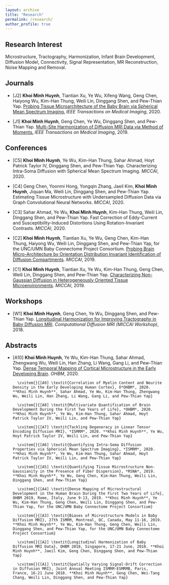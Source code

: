 ```yaml
---
layout: archive
title: "Research"
permalink: /research/
author_profile: true
---
```


<script>
function showhide(id) {
  var e = document.getElementById(id);
  e.style.display = (e.style.display == 'block') ? 'none' : 'block';
}  
</script>

## Research Interest

Microstructure, Tractography, Harmonization, Infant Brain Development, Diffusion Model, Connectivity, Signal Representation, MR Reconstruction, Noise Mapping and Removal.

## Journals

- [J2] **Khoi Minh Huynh**, Tiantian Xu, Ye Wu, Xifeng Wang, Geng Chen, Haiyong Wu, Kim-Han Thung, Weili Lin, Dinggang Shen, and Pew-Thian Yap. <a href="https://www.doi.org/10.1109/TMI.2020.3001175" target="_blank"> Probing Tissue Microarchitecture of the Baby Brain via Spherical Mean Spectrum Imaging.</a> *IEEE Transactions on Medical Imaging*, 2020. 

- [J1] **Khoi Minh Huynh**, Geng Chen, Ye Wu, Dinggang Shen, and Pew-Thian Yap. <a href="https://www.doi.org/10.1109/TMI.2019.2895020" target="_blank"> Multi-Site Harmonization of Diffusion MRI Data via Method of Moments.</a> *IEEE Transactions on Medical Imaging*, 2019. 

## Conferences
- [C5] **Khoi Minh Huynh**, Ye Wu, Kim-Han Thung, Sahar Ahmad, Hoyt Patrick Taylor IV, Dinggang Shen, and Pew-Thian Yap. Characterizing Intra-Soma Diffusion with Spherical Mean Spectrum Imaging. *MICCAI*, 2020.
		
- [C4] Geng Chen, Yoonmi Hong, Yongqin Zhang, Jaeil Kim, **Khoi Minh Huynh**, Jiquan Ma, Weili Lin, Dinggang Shen, and Pew-Thian Yap. Estimating Tissue Microstructure with Undersampled Diffusion Data via Graph Convolutional Neural Networks. *MICCAI*, 2020.
		
- [C3] Sahar Ahmad, Ye Wu, **Khoi Minh Huynh**, Kim-Han Thung, Weili Lin, Dinggang Shen, and Pew-Thian Yap. Fast Correction of Eddy-Current and Susceptibility-Induced Distortions Using Rotation-Invariant Contrasts. *MICCAI*, 2020. 
				
- [C2] **Khoi Minh Huynh**, Tiantian Xu, Ye Wu, Geng Chen, Kim-Han Thung, Haiyong Wu, Weili Lin, Dinggang Shen, and Pew-Thian Yap, for the UNC/UMN Baby Connectome Project Consortium. <a href="https://doi.org/10.1007/978-3-030-32248-9_61" target="_blank"> Probing Brain Micro-Architecture by Orientation Distribution Invariant Identification of Diffusion Compartments</a>. *MICCAI*, 2019. 
		
- [C1] **Khoi Minh Huynh**, Tiantian Xu, Ye Wu, Kim-Han Thung, Geng Chen, Weili Lin, Dinggang Shen, and Pew-Thian Yap. <a href="https://doi.org/10.1007/978-3-030-32248-9_62" target="_blank">Characterizing Non-Gaussian Diffusion in Heterogeneously Oriented Tissue Microenvironments</a>. *MICCAI*, 2019.

## Workshops
- [W1] **Khoi Minh Huynh**, Geng Chen, Ye Wu, Dinggang Shen, and Pew-Thian Yap. <a href="https://doi.org/10.1007/978-3-030-05831-9_15" target="_blank"> Longitudinal Harmonization for Improving Tractography in Baby Diffusion MRI</a>. *Computational Diffusion MRI (MICCAI Workshop)*, 2018.

## Abstracts

- [A10] **Khoi Minh Huynh**, Ye Wu, Kim-Han Thung, Sahar Ahmad, Zhengwang Wu, Weili Lin, Han Zhang, Li Wang, Gang Li, and Pew-Thian Yap. <a href="https://drive.google.com/drive/u/0/folders/1iETuTBw-0Y19Skc5cJyt0TTjbuIsj4HD" target="_blank"> Dense Temporal Mapping of Cortical Microstructure in the Early Developing Brain</a>. *OHBM*, 2020.
		
		\cvitem{}{[A9] \textit{Correlation of Myelin Content and Neurite Density in the Early Developing Human Cortex}, O*OHBM*, 2020. **Khoi Minh Huynh**, Sahar Ahmad, Ye Wu, Kim-Han Thung, Zhengwang Wu, Weili Lin, Han Zhang, Li Wang, Gang Li, and Pew-Thian Yap}
		
		\cvitem{}{[A8] \textit{Multivariate Quantification of Brain Development During the First Two Years of Life}, *OHBM*, 2020. **Khoi Minh Huynh**, Ye Wu, Kim-Han Thung, Sahar Ahmad, Hoyt Patrick Taylor IV, Weili Lin, and Pew-Thian Yap}
		
		\cvitem{}{[A7] \textit{Tackling Degeneracy in Linear Tensor Encoding Diffusion MRI}, *ISMRM*, 2020. **Khoi Minh Huynh**, Ye Wu, Hoyt Patrick Taylor IV, Weili Lin, and Pew-Thian Yap}
		
		\cvitem{}{[A6] \textit{Quantifying Intra-Soma Diffusion Properties via Spherical Mean Spectrum Imaging}, *ISMRM*, 2020. **Khoi Minh Huynh**, Ye Wu, Kim-Han Thung, Sahar Ahmad, Hoyt Patrick Taylor IV, Weili Lin, and Pew-Thian Yap}
		
		\cvitem{}{[A5] \textit{Quantifying Tissue Microstructure Non-Gaussianity in the Presence of Fiber Dispersion}, *RSNA*, 2019. **Khoi Minh Huynh**, Ye Wu, Geng Chen, Kim-Han Thung, Weili Lin, Dinggang Shen, and Pew-Thian Yap}
		
		\cvitem{}{[A4] \textit{Dense Mapping of Microstructural Development in the Human Brain During the First Two Years of Life}, OHBM 2019, Rome, Italy, June 9-13, 2019. **Khoi Minh Huynh**, Ye Wu, Kim-Han Thung, Geng Chen, Weili Lin, Dinggang Shen, and Pew-Thian Yap, for the UNC/UMN Baby Connectome Project Consortium}
		
		\cvitem{}{[A3] \textit{Biases of Microstructure Models in Baby Diffusion MRI}, 27th ISMRM, Montreal, QC, Canada, May 11-16, 2019. **Khoi Minh Huynh**, Ye Wu, Kim-Han Thung, Geng Chen, Weili Lin, Dinggang Shen, and Pew-Thian Yap, for the UNC/UMN Baby Connectome Project Consortium}
		
		\cvitem{}{[A2] \textit{Longitudinal Harmonization of Baby Diffusion MRI Data}, OHBM 2018, Singapore, 17-21 June, 2018. **Khoi Minh Huynh**, Jaeil Kim, Geng Chen, Dinggang Shen, and Pew-Thian Yap}
		
		\cvitem{}{[A1] \textit{Spatially Varying Signal-Drift Correction in Diffusion MRI}, Joint Annual Meeting ISMRM-ESMRMB, Paris, France, 16-21 June 2018. **Khoi Minh Huynh**, Geng Chen, Wei-Tang Chang, Weili Lin, Dinggang Shen, and Pew-Thian Yap}